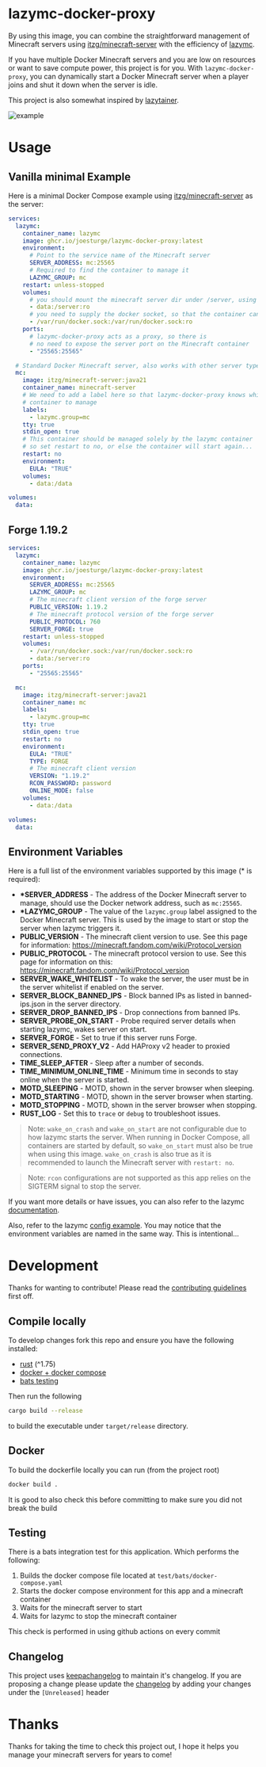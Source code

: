 # lazymc-docker-proxy

By using this image, you can combine the straightforward management of Minecraft servers using [itzg/minecraft-server](https://github.com/itzg/docker-minecraft-server) with the efficiency of [lazymc](https://github.com/timvisee/lazymc).

If you have multiple Docker Minecraft servers and you are low on resources or want to save compute power, this project is for you. With `lazymc-docker-proxy`, you can dynamically start a Docker Minecraft server when a player joins and shut it down when the server is idle.

This project is also somewhat inspired by [lazytainer](https://github.com/vmorganp/Lazytainer).

![example](images/example.png)

# Usage

## Vanilla minimal Example

Here is a minimal Docker Compose example using [itzg/minecraft-server](https://github.com/itzg/docker-minecraft-server) as the server:

```yaml
services:
  lazymc:
    container_name: lazymc
    image: ghcr.io/joesturge/lazymc-docker-proxy:latest
    environment:
      # Point to the service name of the Minecraft server
      SERVER_ADDRESS: mc:25565
      # Required to find the container to manage it
      LAZYMC_GROUP: mc
    restart: unless-stopped
    volumes:
      # you should mount the minecraft server dir under /server, using read only.
      - data:/server:ro
      # you need to supply the docker socket, so that the container can run docker command
      - /var/run/docker.sock:/var/run/docker.sock:ro
    ports:
      # lazymc-docker-proxy acts as a proxy, so there is
      # no need to expose the server port on the Minecraft container
      - "25565:25565"

  # Standard Docker Minecraft server, also works with other server types
  mc:
    image: itzg/minecraft-server:java21
    container_name: minecraft-server
    # We need to add a label here so that lazymc-docker-proxy knows which
    # container to manage
    labels:
      - lazymc.group=mc
    tty: true
    stdin_open: true
    # This container should be managed solely by the lazymc container
    # so set restart to no, or else the container will start again...
    restart: no
    environment:
      EULA: "TRUE"
    volumes:
      - data:/data

volumes:
  data:
```

## Forge 1.19.2

```yaml
services:
  lazymc:
    container_name: lazymc
    image: ghcr.io/joesturge/lazymc-docker-proxy:latest
    environment:
      SERVER_ADDRESS: mc:25565
      LAZYMC_GROUP: mc
      # The minecraft client version of the forge server
      PUBLIC_VERSION: 1.19.2
      # The minecraft protocol version of the forge server
      PUBLIC_PROTOCOL: 760
      SERVER_FORGE: true
    restart: unless-stopped
    volumes:
      - /var/run/docker.sock:/var/run/docker.sock:ro
      - data:/server:ro
    ports:
      - "25565:25565"

  mc:
    image: itzg/minecraft-server:java21
    container_name: mc
    labels:
      - lazymc.group=mc
    tty: true
    stdin_open: true
    restart: no
    environment:
      EULA: "TRUE"
      TYPE: FORGE
      # The minecraft client version
      VERSION: "1.19.2"
      RCON_PASSWORD: password
      ONLINE_MODE: false
    volumes:
      - data:/data

volumes:
  data:
```

## Environment Variables

Here is a full list of the environment variables supported by this image (\* is required):

- **\*SERVER_ADDRESS** - The address of the Docker Minecraft server to manage, should use the Docker network address, such as `mc:25565`.
- **\*LAZYMC_GROUP** - The value of the `lazymc.group` label assigned to the Docker Minecraft server. This is used by the image to start or stop the server when lazymc triggers it.
- **PUBLIC_VERSION** - The minecraft client version to use. See this page for information: https://minecraft.fandom.com/wiki/Protocol_version
- **PUBLIC_PROTOCOL** - The minecraft protocol version to use. See this page for information on this: https://minecraft.fandom.com/wiki/Protocol_version
- **SERVER_WAKE_WHITELIST** - To wake the server, the user must be in the server whitelist if enabled on the server.
- **SERVER_BLOCK_BANNED_IPS** - Block banned IPs as listed in banned-ips.json in the server directory.
- **SERVER_DROP_BANNED_IPS** - Drop connections from banned IPs.
- **SERVER_PROBE_ON_START** - Probe required server details when starting lazymc, wakes server on start.
- **SERVER_FORGE** - Set to true if this server runs Forge.
- **SERVER_SEND_PROXY_V2** - Add HAProxy v2 header to proxied connections.
- **TIME_SLEEP_AFTER** - Sleep after a number of seconds.
- **TIME_MINIMUM_ONLINE_TIME** - Minimum time in seconds to stay online when the server is started.
- **MOTD_SLEEPING** - MOTD, shown in the server browser when sleeping.
- **MOTD_STARTING** - MOTD, shown in the server browser when starting.
- **MOTD_STOPPING** - MOTD, shown in the server browser when stopping.
- **RUST_LOG** - Set this to `trace` or `debug` to troubleshoot issues.

> Note: `wake_on_crash` and `wake_on_start` are not configurable due to how lazymc starts the server. When running in Docker Compose, all containers are started by default, so `wake_on_start` must also be true when using this image. `wake_on_crash` is also true as it is recommended to launch the Minecraft server with `restart: no`.

> Note: `rcon` configurations are not supported as this app relies on the SIGTERM signal to stop the server.

If you want more details or have issues, you can also refer to the lazymc [documentation](https://github.com/timvisee/lazymc/tree/master).

Also, refer to the lazymc [config example](https://github.com/timvisee/lazymc/blob/master/res/lazymc.toml). You may notice that the environment variables are named in the same way. This is intentional...

# Development

Thanks for wanting to contribute! Please read the [contributing guidelines](CONTRIBUTING.md) first off.

## Compile locally

To develop changes fork this repo and ensure you have the following installed:

- [rust](https://www.rust-lang.org/tools/install) (^1.75)
- [docker + docker compose](https://docs.docker.com/get-docker/)
- [bats testing](https://bats-core.readthedocs.io/en/stable/installation.html)

Then run the following

```bash
cargo build --release
```

to build the executable under `target/release` directory.

## Docker

To build the dockerfile locally you can run (from the project root)

```bash
docker build .
```

It is good to also check this before committing to make sure you did not break the build

## Testing

There is a bats integration test for this application. Which performs the following:

1. Builds the docker compose file located at `test/bats/docker-compose.yaml`
2. Starts the docker compose environment for this app and a minecraft container
3. Waits for the minecraft server to start
4. Waits for lazymc to stop the minecraft container

This check is performed in using github actions on every commit

## Changelog

This project uses [keepachangelog](https://keepachangelog.com/en/1.1.0/) to maintain it's changelog.
If you are proposing a change please update the [changelog](CHANGELOG.md) by adding your changes under the `[Unreleased]` header

# Thanks

Thanks for taking the time to check this project out, I hope it helps you manage your minecraft servers for years to come!
